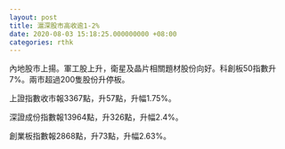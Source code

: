 ```yaml
---
layout: post
title: 滬深股市高收逾1-2%
date: 2020-08-03 15:18:25.000000000 +08:00
categories: rthk
---
```


內地股市上揚。軍工股上升，衛星及晶片相關題材股份向好。科創板50指數升7%。兩市超過200隻股份升停板。

上證指數收市報3367點，升57點，升幅1.75%。

深證成份指數報13964點，升326點，升幅2.4%。

創業板指數報2868點，升73點，升幅2.63%。
